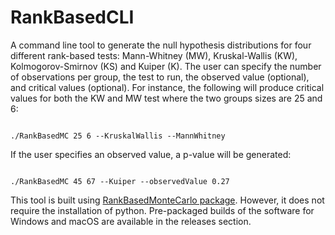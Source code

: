 # RankBasedCLI
 
A command line tool to generate the null hypothesis distributions for four different rank-based tests: Mann-Whitney (MW), Kruskal-Wallis (KW), Kolmogorov-Smirnov (KS) and Kuiper (K).  The user can specify the number of observations per group, the test to run, the observed value (optional),  and critical values (optional).  For instance, the following will produce critical values for both the KW and MW test where the two groups sizes are 25 and 6:

~~~

./RankBasedMC 25 6 --KruskalWallis --MannWhitney

~~~

If the user specifies an observed value, a p-value will be generated:

~~~

./RankBasedMC 45 67 --Kuiper --observedValue 0.27

~~~

This tool is built using [RankBasedMonteCarlo package](https://github.com/tazzben/RankBasedMonteCarlo).  However, it does not require the installation of python.  Pre-packaged builds of the software for Windows and macOS are available in the releases section.